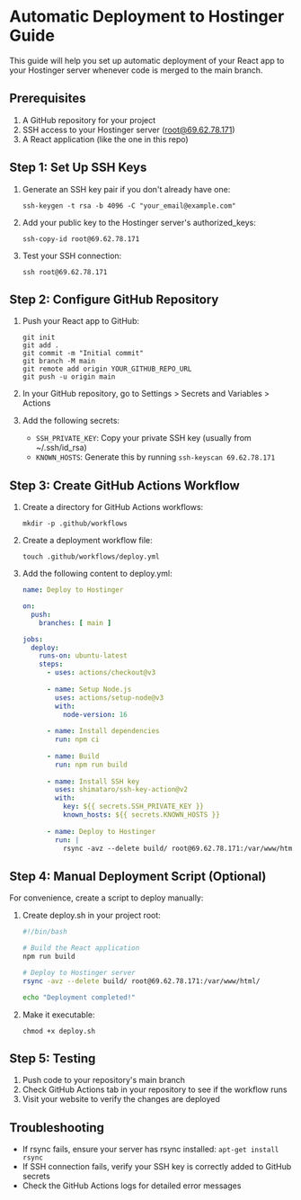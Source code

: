 # Automatic Deployment to Hostinger Guide

This guide will help you set up automatic deployment of your React app to your Hostinger server whenever code is merged to the main branch.

## Prerequisites

1. A GitHub repository for your project
2. SSH access to your Hostinger server (root@69.62.78.171)
3. A React application (like the one in this repo)

## Step 1: Set Up SSH Keys

1. Generate an SSH key pair if you don't already have one:
   ```
   ssh-keygen -t rsa -b 4096 -C "your_email@example.com"
   ```

2. Add your public key to the Hostinger server's authorized_keys:
   ```
   ssh-copy-id root@69.62.78.171
   ```

3. Test your SSH connection:
   ```
   ssh root@69.62.78.171
   ```

## Step 2: Configure GitHub Repository

1. Push your React app to GitHub:
   ```
   git init
   git add .
   git commit -m "Initial commit"
   git branch -M main
   git remote add origin YOUR_GITHUB_REPO_URL
   git push -u origin main
   ```

2. In your GitHub repository, go to Settings > Secrets and Variables > Actions

3. Add the following secrets:
   - `SSH_PRIVATE_KEY`: Copy your private SSH key (usually from ~/.ssh/id_rsa)
   - `KNOWN_HOSTS`: Generate this by running `ssh-keyscan 69.62.78.171`

## Step 3: Create GitHub Actions Workflow

1. Create a directory for GitHub Actions workflows:
   ```
   mkdir -p .github/workflows
   ```

2. Create a deployment workflow file:
   ```
   touch .github/workflows/deploy.yml
   ```

3. Add the following content to deploy.yml:
   ```yaml
   name: Deploy to Hostinger

   on:
     push:
       branches: [ main ]

   jobs:
     deploy:
       runs-on: ubuntu-latest
       steps:
         - uses: actions/checkout@v3
         
         - name: Setup Node.js
           uses: actions/setup-node@v3
           with:
             node-version: 16
             
         - name: Install dependencies
           run: npm ci
           
         - name: Build
           run: npm run build
           
         - name: Install SSH key
           uses: shimataro/ssh-key-action@v2
           with:
             key: ${{ secrets.SSH_PRIVATE_KEY }}
             known_hosts: ${{ secrets.KNOWN_HOSTS }}
             
         - name: Deploy to Hostinger
           run: |
             rsync -avz --delete build/ root@69.62.78.171:/var/www/html/
   ```

## Step 4: Manual Deployment Script (Optional)

For convenience, create a script to deploy manually:

1. Create deploy.sh in your project root:
   ```bash
   #!/bin/bash

   # Build the React application
   npm run build

   # Deploy to Hostinger server
   rsync -avz --delete build/ root@69.62.78.171:/var/www/html/

   echo "Deployment completed!"
   ```

2. Make it executable:
   ```
   chmod +x deploy.sh
   ```

## Step 5: Testing

1. Push code to your repository's main branch
2. Check GitHub Actions tab in your repository to see if the workflow runs
3. Visit your website to verify the changes are deployed

## Troubleshooting

- If rsync fails, ensure your server has rsync installed: `apt-get install rsync`
- If SSH connection fails, verify your SSH key is correctly added to GitHub secrets
- Check the GitHub Actions logs for detailed error messages 